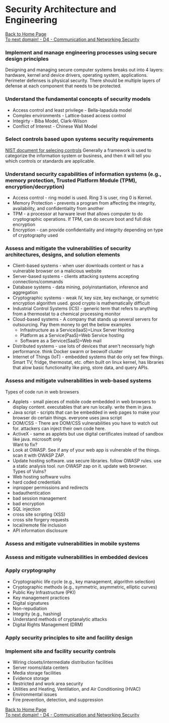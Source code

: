 # Security Architecture and Engineering

[Back to Home Page](https://github.com/so87/CISSP-Cheat-Sheet-) <br />
[To next domain! - D4 - Communication and Networking Security](https://github.com/so87/CISSP-Cheat-Sheet-/blob/master/D4%20-%20Communication%20and%20Network%20Security.md) <br />

### Implement and manage engineering processes using secure design principles
Designing and managing secure computer systems breaks out into 4 layers: hardware, kernel and device drivers, operating system, applications.  Perimeter defenses is physical security.  There should be multiple layers of defense at each component that needs to be protected.

### Understand the fundamental concepts of security models
* Access control and least privilege - Bella-lapadula model
* Complex environments - Lattice-based access control
* Integirty - Biba Model, Clark-Wilson
* Conflict of Interest - Chinese Wall Model

### Select controls based upon systems security requirements
[NIST document for selecing controls](https://csrc.nist.gov/CSRC/media/Projects/Risk-Management/documents/select/faq-Select-step2.pdf)
Generally a framework is used to categorize the information system or business, and then it will tell you which controls or standards are applicable.

### Understand security capabilities of information systems (e.g., memory protection, Trusted Platform Module (TPM), encryption/decryption)
* Access control - ring model is used.  Ring 3 is user, ring 0 is Kernel.
* Memory Protection - prevents a program from affecting the integrity, availability, and confidentiality from another
* TPM - a processor at harware level that allows computer to do cryptographic operations.  If TPM, can do secure boot and full disk encryption
* Encryption - can provide confidentiality and integrity depending on type of cryptography used

### Assess and mitigate the vulnerabilities of security architectures, designs, and solution elements
* Client-based systems - when user downloads content or has a vulnerable browser on a malicious website
* Server-based systems - clients attacking systems accepting connections/commands
* Database systems - data mining, polyinstantiation, inference and aggregation
* Cryptographic systems - weak IV, key size, key exchange, or symetric encryption algorithm used.  good crypto is mathematically difficult
* Industrial Control Systems (ICS) - generic term that refers to anything from a thermostat to a chemical processing monitor
* Cloud-based systems - A company that stands up several servers for outsourcing.  Pay them money to get the below examples
  * Infrastructure as a Service(IaaS)=Linux Server Hosting
  * Platform as a Service(PaaS)=Web Service hosting
  * Software as a Service(SaaS)=Web mail
* Distributed systems - use lots of devices that aren't necessarly high performance. think Docker swarm or beowolf cluster
* Internet of Things (IoT) - embedded systems that do only set few things.  Smart TV, fridge, thermostat, etc.  often built on linux kernel, has libraries that alow basic functionality like ping, store data, and query APIs.

### Assess and mitigate vulnerabilities in web-based systems
Types of code run in web browsers
  * Applets - small pieces of mobile code embedded in web browsers to display content. executables that are run locally. write them in java.
  * Java script - scripts that can be embedded in web pages to make your browser do certain things.  everyone uses java script
  * DOM/CSS - There are DOM/CSS vulnerabilities you have to watch out for. attackers can inject their own code here.
  * ActiveX - same as applets but use digital certificates instead of sandbox like java. microsoft only
<br/>Want to fix?
  * Look at OWASP.  See if any of your web app is vulnerable of the things. scan it with OWASP ZAP.
  * Update hosting software.  use secure libraries. follow OWASP rules. use a static analysis tool. run OWASP zap on it. update web browser.
<br/>Types of Vulns?
  * Web hosting software vulns
  * hard coded credentials
  * inpropper permissions and redirects
  * badauthentication
  * bad session management
  * bad encryption
  * SQL injection
  * cross site scripting (XSS)
  * cross site forgery requests
  * local/remote file inclusion
  * API information disclosure

### Assess and mitigate vulnerabilities in mobile systems


### Assess and mitigate vulnerabilities in embedded devices


### Apply cryptography
* Cryptographic life cycle (e.g., key management,
algorithm selection)
* Cryptographic methods (e.g., symmetric,
asymmetric, elliptic curves)
* Public Key Infrastructure (PKI)
* Key management practices
* Digital signatures
* Non-repudiation
* Integrity (e.g., hashing)
* Understand methods of cryptanalytic attacks
* Digital Rights Management (DRM)

### Apply security principles to site and facility design

### Implement site and facility security controls
* Wiring closets/intermediate distribution facilities
* Server rooms/data centers
* Media storage facilities
* Evidence storage
* Restricted and work area security
* Utilities and Heating, Ventilation, and Air Conditioning (HVAC)
* Environmental issues
* Fire prevention, detection, and suppression

[Back to Home Page](https://github.com/so87/CISSP-Cheat-Sheet-) <br />
[To next domain! - D4 - Communication and Networking Security](https://github.com/so87/CISSP-Cheat-Sheet-/blob/master/D4%20-%20Communication%20and%20Network%20Security.md) <br />
